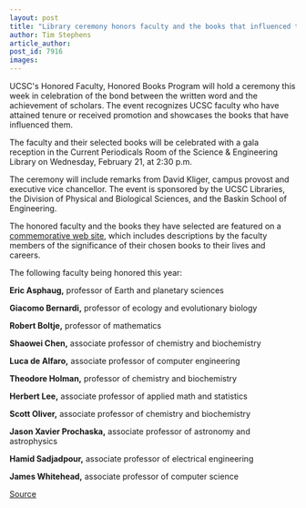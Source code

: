 ```yaml
---
layout: post
title: "Library ceremony honors faculty and the books that influenced them"
author: Tim Stephens
article_author: 
post_id: 7916
images:
---
```


<a name="content" id="content"></a>
<p>
  UCSC's Honored Faculty, Honored Books Program will hold a ceremony this week in celebration of the bond between the written word and the achievement of scholars. The event recognizes UCSC faculty who have attained tenure or received promotion and showcases the books that have influenced them.
</p>
<p>
  The faculty and their selected books will be celebrated with a gala reception in the Current Periodicals Room of the Science &amp; Engineering Library on Wednesday, February 21, at 2:30 p.m.
</p>
<p>
  The ceremony will include remarks from David Kliger, campus provost and executive vice chancellor. The event is sponsored by the UCSC Libraries, the Division of Physical and Biological Sciences, and the Baskin School of Engineering.
</p>
<p>
  The honored faculty and the books they have selected are featured on a <a href="http://library.ucsc.edu/science/honor">commemorative web site</a>, which includes descriptions by the faculty members of the significance of their chosen books to their lives and careers.
</p>
<p>
  The following faculty being honored this year:
</p>
<p>
  <strong>Eric Asphaug,</strong> professor of Earth and planetary sciences
</p>
<p>
  <strong>Giacomo Bernardi,</strong> professor of ecology and evolutionary biology
</p>
<p>
  <strong>Robert Boltje,</strong> professor of mathematics
</p>
<p>
  <strong>Shaowei Chen,</strong> associate professor of chemistry and biochemistry
</p>
<p>
  <strong>Luca de Alfaro,</strong> associate professor of computer engineering
</p>
<p>
  <strong>Theodore Holman,</strong> professor of chemistry and biochemistry
</p>
<p>
  <strong>Herbert Lee,</strong> associate professor of applied math and statistics
</p>
<p>
  <strong>Scott Oliver,</strong> associate professor of chemistry and biochemistry
</p>
<p>
  <strong>Jason Xavier Prochaska,</strong> associate professor of astronomy and astrophysics
</p>
<p>
  <strong>Hamid Sadjadpour,</strong> associate professor of electrical engineering
</p>
<p>
  <strong>James Whitehead,</strong> associate professor of computer science
</p>
<p><a href="http://www1.ucsc.edu/currents/06-07/02-19/brief-library.asp" title="Permalink to brief-library">Source</a></p>
